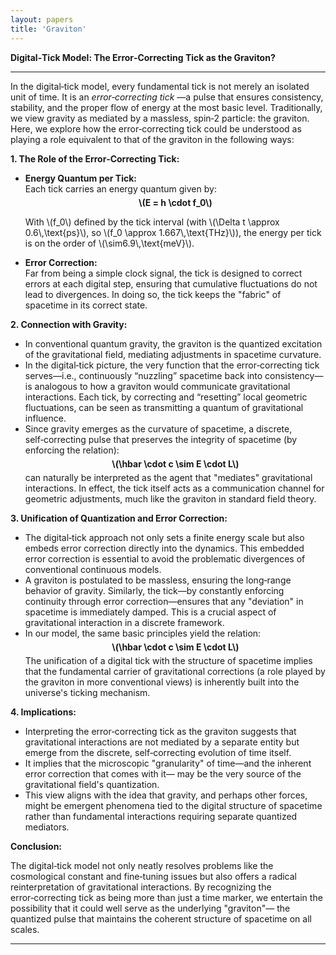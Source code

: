 ```yaml
---
layout: papers
title: 'Graviton'
---
```


<p>
  <strong>
    Digital‑Tick Model: The Error‑Correcting Tick as the Graviton?
  </strong>
</p>

<hr />

<p>
  In the digital‑tick model, every fundamental tick is not merely an isolated
  unit of time. It is an
  <em>error‑correcting tick</em>
  —a pulse that ensures consistency, stability, and the proper flow of energy at
  the most basic level. Traditionally, we view gravity as mediated by a
  massless, spin‑2 particle: the graviton. Here, we explore how the
  error‑correcting tick could be understood as playing a role equivalent to that
  of the graviton in the following ways:
</p>

<p><strong>1. The Role of the Error‑Correcting Tick:</strong></p>

<ul>
  <li>
    <strong>Energy Quantum per Tick:</strong>
    <br />
    Each tick carries an energy quantum given by:
    <br />
    <div style="text-align: center; font-weight: bold; margin: 5px 0">
      \(E = h \cdot f_0\)
    </div>
    <p>
      With \(f_0\) defined by the tick interval (with \(\Delta t \approx
      0.6\,\text{ps}\), so \(f_0 \approx 1.667\,\text{THz}\)), the energy per
      tick is on the order of \(\sim6.9\,\text{meV}\).
    </p>
  </li>
  <li>
    <strong>Error Correction:</strong>
    <br />
    Far from being a simple clock signal, the tick is designed to correct errors
    at each digital step, ensuring that cumulative fluctuations do not lead to
    divergences. In doing so, the tick keeps the "fabric" of spacetime in its
    correct state.
  </li>
</ul>

<p><strong>2. Connection with Gravity:</strong></p>

<ul>
  <li>
    In conventional quantum gravity, the graviton is the quantized excitation of
    the gravitational field, mediating adjustments in spacetime curvature.
  </li>
  <li>
    In the digital‑tick picture, the very function that the error‑correcting
    tick serves—i.e., continuously “nuzzling” spacetime back into consistency—is
    analogous to how a graviton would communicate gravitational interactions.
    Each tick, by correcting and “resetting” local geometric fluctuations, can
    be seen as transmitting a quantum of gravitational influence.
  </li>
  <li>
    Since gravity emerges as the curvature of spacetime, a discrete,
    self‑correcting pulse that preserves the integrity of spacetime (by
    enforcing the relation):
    <br />
    <div style="text-align: center; font-weight: bold; margin: 5px 0">
      \(\hbar \cdot c \sim E \cdot L\)
    </div>
    can naturally be interpreted as the agent that "mediates" gravitational
    interactions. In effect, the tick itself acts as a communication channel for
    geometric adjustments, much like the graviton in standard field theory.
  </li>
</ul>

<p><strong>3. Unification of Quantization and Error Correction:</strong></p>

<ul>
  <li>
    The digital‑tick approach not only sets a finite energy scale but also
    embeds error correction directly into the dynamics. This embedded error
    correction is essential to avoid the problematic divergences of conventional
    continuous models.
  </li>
  <li>
    A graviton is postulated to be massless, ensuring the long‑range behavior of
    gravity. Similarly, the tick—by constantly enforcing continuity through
    error correction—ensures that any "deviation" in spacetime is immediately
    damped. This is a crucial aspect of gravitational interaction in a discrete
    framework.
  </li>
  <li>
    In our model, the same basic principles yield the relation:
    <br />
    <div style="text-align: center; font-weight: bold; margin: 5px 0">
      \(\hbar \cdot c \sim E \cdot L\)
    </div>
    The unification of a digital tick with the structure of spacetime implies
    that the fundamental carrier of gravitational corrections (a role played by
    the graviton in more conventional views) is inherently built into the
    universe's ticking mechanism.
  </li>
</ul>

<p><strong>4. Implications:</strong></p>

<ul>
  <li>
    Interpreting the error‑correcting tick as the graviton suggests that
    gravitational interactions are not mediated by a separate entity but emerge
    from the discrete, self‑correcting evolution of time itself.
  </li>
  <li>
    It implies that the microscopic "granularity" of time—and the inherent error
    correction that comes with it— may be the very source of the gravitational
    field's quantization.
  </li>
  <li>
    This view aligns with the idea that gravity, and perhaps other forces, might
    be emergent phenomena tied to the digital structure of spacetime rather than
    fundamental interactions requiring separate quantized mediators.
  </li>
</ul>

<p><strong>Conclusion:</strong></p>

<p>
  The digital‑tick model not only neatly resolves problems like the cosmological
  constant and fine‑tuning issues but also offers a radical reinterpretation of
  gravitational interactions. By recognizing the error‑correcting tick as being
  more than just a time marker, we entertain the possibility that it could well
  serve as the underlying "graviton"— the quantized pulse that maintains the
  coherent structure of spacetime on all scales.
</p>

<hr />
